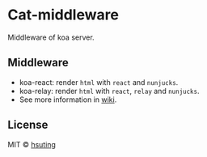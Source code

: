 # Cat-middleware
Middleware of koa server.

## Middleware
- koa-react: render `html` with `react` and `nunjucks`.
- koa-relay: render `html` with `react`, `relay` and `nunjucks`.
- See more information in [wiki](https://github.com/HsuTing/cat-middleware/wiki).

## License
MIT © [hsuting](http://hsuting.com)
